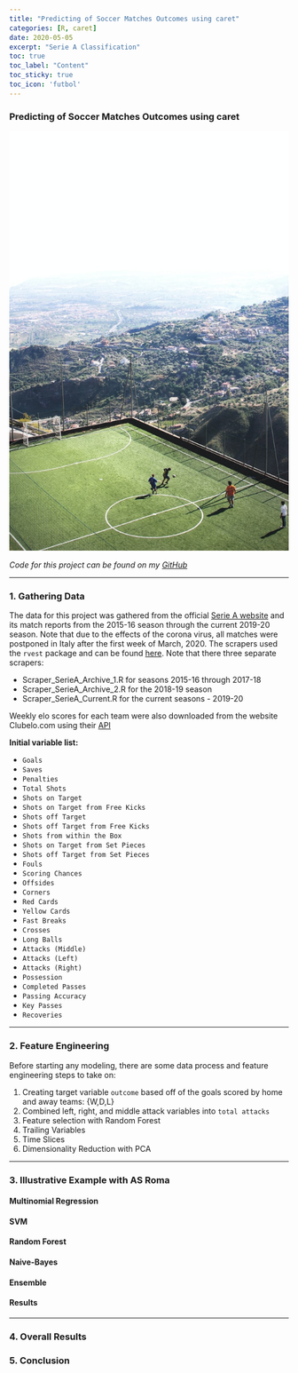 ```yaml
---
title: "Predicting of Soccer Matches Outcomes using caret"
categories: [R, caret]
date: 2020-05-05
excerpt: "Serie A Classification"
toc: true
toc_label: "Content"
toc_sticky: true
toc_icon: 'futbol'
---
```


### Predicting of Soccer Matches Outcomes using caret
![Stadio Olimpico](/assets/images/remi-jacquaint.jpg)

_Code for this project can be found on my [GitHub](https://github.com/rsolter/Serie-A-Predictions)_

****

### 1. Gathering Data

The data for this project was gathered from the official [Serie A website](http://www.legaseriea.it/en) and its match reports from the 2015-16 season through the current 2019-20 season. Note that due to the effects of the corona virus, all matches were postponed in Italy after the first week of March, 2020. The scrapers used the `rvest` package and can be found [here](https://github.com/rsolter/Serie-A-Predictions/tree/master/01%20Scrapers). Note that there three separate scrapers:

  - Scraper_SerieA_Archive_1.R for seasons 2015-16 through 2017-18
  - Scraper_SerieA_Archive_2.R for the 2018-19 season
  - Scraper_SerieA_Current.R for the current seasons - 2019-20

Weekly elo scores for each team were also downloaded from the website Clubelo.com using their [API](http://clubelo.com/API)


**Initial variable list:**

  - `Goals`
  - `Saves`
  - `Penalties`
  - `Total Shots`
  - `Shots on Target`
  - `Shots on Target from Free Kicks`
  - `Shots off Target`
  - `Shots off Target from Free Kicks`
  - `Shots from within the Box`
  - `Shots on Target from Set Pieces`
  - `Shots off Target from Set Pieces`
  - `Fouls`
  - `Scoring Chances`
  - `Offsides`
  - `Corners`
  - `Red Cards`
  - `Yellow Cards`
  - `Fast Breaks`
  - `Crosses`
  - `Long Balls`
  - `Attacks (Middle)`
  - `Attacks (Left)`
  - `Attacks (Right)`
  - `Possession`
  - `Completed Passes`
  - `Passing Accuracy`
  - `Key Passes`
  - `Recoveries`

****

### 2. Feature Engineering

Before starting any modeling, there are some data process and feature engineering steps to take on:

1. Creating target variable `outcome` based off of the goals scored by home and away teams: {W,D,L}
2. Combined left, right, and middle attack variables into `total attacks`
3. Feature selection with Random Forest
4. Trailing Variables
5. Time Slices
5. Dimensionality Reduction with PCA

****

### 3. Illustrative Example with AS Roma

#### Multinomial Regression

#### SVM

#### Random Forest

#### Naive-Bayes

#### Ensemble

#### Results
****

### 4. Overall Results


### 5. Conclusion
